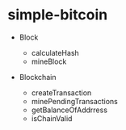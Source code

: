 # simple-bitcoin
* Block
  * calculateHash
  * mineBlock

* Blockchain
  * createTransaction
  * minePendingTransactions
  * getBalanceOfAddrress
  * isChainValid
